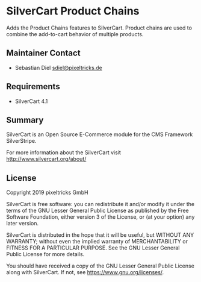 # SilverCart Product Chains
Adds the Product Chains features to SilverCart.
Product chains are used to combine the add-to-cart behavior of multiple products.

## Maintainer Contact
* Sebastian Diel <sdiel@pixeltricks.de>

## Requirements
* SilverCart 4.1

## Summary
SilverCart is an Open Source E-Commerce module for the CMS Framework SilverStripe.

For more information about the SilverCart visit http://www.silvercart.org/about/

## License

Copyright 2019 pixeltricks GmbH

SilverCart is free software: you can redistribute it and/or modify
it under the terms of the GNU Lesser General Public License as published by
the Free Software Foundation, either version 3 of the License, or
(at your option) any later version.

SilverCart is distributed in the hope that it will be useful,
but WITHOUT ANY WARRANTY; without even the implied warranty of
MERCHANTABILITY or FITNESS FOR A PARTICULAR PURPOSE.  See the
GNU Lesser General Public License for more details.

You should have received a copy of the GNU Lesser General Public License
along with SilverCart.  If not, see <https://www.gnu.org/licenses/>.
